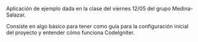 Aplicación de ejemplo dada en la clase del viernes 12/05 del grupo Medina-Salazar.

Consiste en algo básico para tener como guía para la configuración inicial del proyecto y entender cómo funciona CodeIgniter.
